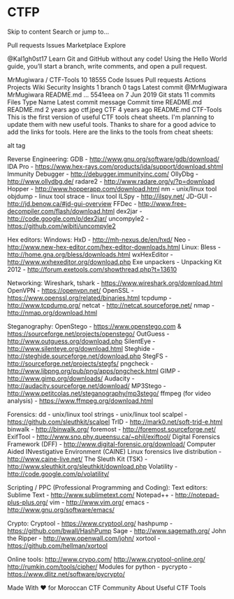 # CTFP
Skip to content
Search or jump to…

Pull requests
Issues
Marketplace
Explore
 
@Kal1gh0st17 
Learn Git and GitHub without any code!
Using the Hello World guide, you’ll start a branch, write comments, and open a pull request.


MrMugiwara
/
CTF-Tools
10
18555
Code
Issues
Pull requests
Actions
Projects
Wiki
Security
Insights
 1 branch
 0 tags
Latest commit
@MrMugiwara
MrMugiwara README.md
…
5541eea
on 7 Jun 2019
Git stats
 11 commits
Files
Type
Name
Latest commit message
Commit time
README.md
README.md
2 years ago
ctf.jpeg
CTF
4 years ago
README.md
CTF-Tools
This is the first version of useful CTF tools cheat sheets. I'm planning to update them with new useful tools.
Thanks to share for a good advice to add the links for tools. Here are the links to the tools from cheat sheets:

alt tag

Reverse Engineering:
GDB - http://www.gnu.org/software/gdb/download/
IDA Pro - https://www.hex-rays.com/products/ida/support/download.shtml
Immunity Debugger - http://debugger.immunityinc.com/
OllyDbg - http://www.ollydbg.de/
radare2 - http://www.radare.org/y/?p=download
Hopper - http://www.hopperapp.com/download.html
nm - unix/linux tool
objdump - linux tool
strace - linux tool
ILSpy - http://ilspy.net/
JD-GUI - http://jd.benow.ca/#jd-gui-overview
FFDec - http://www.free-decompiler.com/flash/download.html
dex2jar - http://code.google.com/p/dex2jar/
uncompyle2 - https://github.com/wibiti/uncompyle2

Hex editors:
Windows:
HxD - http://mh-nexus.de/en/hxd/
Neo - http://www.new-hex-editor.com/hex-editor-downloads.html
Linux:
Bless - http://home.gna.org/bless/downloads.html
wxHexEditor - http://www.wxhexeditor.org/download.php
Exe unpackers - Unpacking Kit 2012 - http://forum.exetools.com/showthread.php?t=13610

Networking:
Wireshark, tshark - https://www.wireshark.org/download.html
OpenVPN - https://openvpn.net/
OpenSSL - https://www.openssl.org/related/binaries.html
tcpdump - http://www.tcpdump.org/
netcat - http://netcat.sourceforge.net/
nmap - http://nmap.org/download.html

Steganography:
OpenStego - https://www.openstego.com & https://sourceforge.net/projects/openstego/
OutGuess - http://www.outguess.org/download.php
SilentEye - http://www.silenteye.org/download.html
Steghide - http://steghide.sourceforge.net/download.php
StegFS - http://sourceforge.net/projects/stegfs/
pngcheck - http://www.libpng.org/pub/png/apps/pngcheck.html
GIMP - http://www.gimp.org/downloads/
Audacity - http://audacity.sourceforge.net/download/
MP3Stego - http://www.petitcolas.net/steganography/mp3stego/
ffmpeg (for video analysis) - https://www.ffmpeg.org/download.html

Forensics:
dd - unix/linux tool
strings - unix/linux tool
scalpel - https://github.com/sleuthkit/scalpel
TrID - http://mark0.net/soft-trid-e.html
binwalk - http://binwalk.org/
foremost - http://foremost.sourceforge.net/
ExifTool - http://www.sno.phy.queensu.ca/~phil/exiftool/
Digital Forensics Framework (DFF) - http://www.digital-forensic.org/download/
Computer Aided INvestigative Environment (CAINE) Linux forensics live distribution - http://www.caine-live.net/
The Sleuth Kit (TSK) - http://www.sleuthkit.org/sleuthkit/download.php
Volatility - http://code.google.com/p/volatility/

Scripting / PPC (Professional Programming and Coding):
Text editors:
Sublime Text - http://www.sublimetext.com/
Notepad++ - http://notepad-plus-plus.org/
vim - http://www.vim.org/
emacs - http://www.gnu.org/software/emacs/

Crypto:
Cryptool - https://www.cryptool.org/
hashpump - https://github.com/bwall/HashPump
Sage - http://www.sagemath.org/
John the Ripper - http://www.openwall.com/john/
xortool - https://github.com/hellman/xortool

Online tools:
http://www.crypo.com/
http://www.cryptool-online.org/
http://rumkin.com/tools/cipher/
Modules for python - pycrypto - https://www.dlitz.net/software/pycrypto/

Made With ♥ for Moroccan CTF Community
About
Useful CTF Tools
